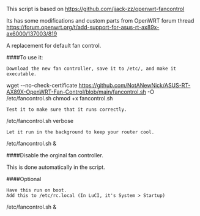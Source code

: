 This script is based on https://github.com/jjack-zz/openwrt-fancontrol

Its has some modifications and custom parts from OpenWRT forum thread https://forum.openwrt.org/t/add-support-for-asus-rt-ax89x-ax6000/137003/819


A replacement for default fan control.

####To use it:

    Download the new fan controller, save it to /etc/, and make it executable.

wget --no-check-certificate https://github.com/NotANewNick/ASUS-RT-AX89X-OpenWRT-Fan-Control/blob/main/fancontrol.sh -O /etc/fancontrol.sh
chmod +x fancontrol.sh

    Test it to make sure that it runs correctly.

/etc/fancontrol.sh verbose

    Let it run in the background to keep your router cool.

/etc/fancontrol.sh &

####Disable the orginal fan controller.

 This is done automatically in the script.

####Optional

    Have this run on boot.
    Add this to /etc/rc.local (In LuCI, it's System > Startup)

/etc/fancontrol.sh &

